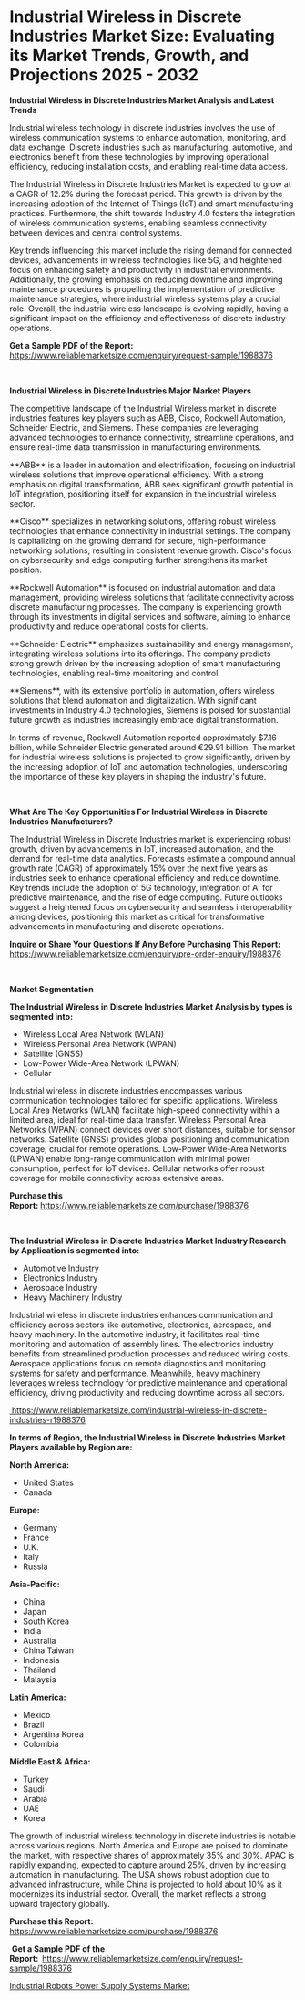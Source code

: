 <p><h1>Industrial Wireless in Discrete Industries Market Size: Evaluating its Market Trends, Growth, and Projections 2025 - 2032</h1></p><p><strong>Industrial Wireless in Discrete Industries Market Analysis and Latest Trends</strong></p>
<p><p>Industrial wireless technology in discrete industries involves the use of wireless communication systems to enhance automation, monitoring, and data exchange. Discrete industries such as manufacturing, automotive, and electronics benefit from these technologies by improving operational efficiency, reducing installation costs, and enabling real-time data access. </p><p>The Industrial Wireless in Discrete Industries Market is expected to grow at a CAGR of 12.2% during the forecast period. This growth is driven by the increasing adoption of the Internet of Things (IoT) and smart manufacturing practices. Furthermore, the shift towards Industry 4.0 fosters the integration of wireless communication systems, enabling seamless connectivity between devices and central control systems.</p><p>Key trends influencing this market include the rising demand for connected devices, advancements in wireless technologies like 5G, and heightened focus on enhancing safety and productivity in industrial environments. Additionally, the growing emphasis on reducing downtime and improving maintenance procedures is propelling the implementation of predictive maintenance strategies, where industrial wireless systems play a crucial role. Overall, the industrial wireless landscape is evolving rapidly, having a significant impact on the efficiency and effectiveness of discrete industry operations.</p></p>
<p><strong>Get a Sample PDF of the Report:&nbsp;</strong> <a href="https://www.reliablemarketsize.com/enquiry/request-sample/1988376?utm_campaign=1131&utm_medium=2&utm_source=Github&utm_content=ia&utm_term=15012025&utm_id=industrial-wireless-in-discrete-industries">https://www.reliablemarketsize.com/enquiry/request-sample/1988376</a></p>
<p>&nbsp;</p>
<p><strong>Industrial Wireless in Discrete Industries Major Market Players</strong></p>
<p><p>The competitive landscape of the Industrial Wireless market in discrete industries features key players such as ABB, Cisco, Rockwell Automation, Schneider Electric, and Siemens. These companies are leveraging advanced technologies to enhance connectivity, streamline operations, and ensure real-time data transmission in manufacturing environments.</p><p>**ABB** is a leader in automation and electrification, focusing on industrial wireless solutions that improve operational efficiency. With a strong emphasis on digital transformation, ABB sees significant growth potential in IoT integration, positioning itself for expansion in the industrial wireless sector.</p><p>**Cisco** specializes in networking solutions, offering robust wireless technologies that enhance connectivity in industrial settings. The company is capitalizing on the growing demand for secure, high-performance networking solutions, resulting in consistent revenue growth. Cisco's focus on cybersecurity and edge computing further strengthens its market position.</p><p>**Rockwell Automation** is focused on industrial automation and data management, providing wireless solutions that facilitate connectivity across discrete manufacturing processes. The company is experiencing growth through its investments in digital services and software, aiming to enhance productivity and reduce operational costs for clients.</p><p>**Schneider Electric** emphasizes sustainability and energy management, integrating wireless solutions into its offerings. The company predicts strong growth driven by the increasing adoption of smart manufacturing technologies, enabling real-time monitoring and control.</p><p>**Siemens**, with its extensive portfolio in automation, offers wireless solutions that blend automation and digitalization. With significant investments in Industry 4.0 technologies, Siemens is poised for substantial future growth as industries increasingly embrace digital transformation.</p><p>In terms of revenue, Rockwell Automation reported approximately $7.16 billion, while Schneider Electric generated around €29.91 billion. The market for industrial wireless solutions is projected to grow significantly, driven by the increasing adoption of IoT and automation technologies, underscoring the importance of these key players in shaping the industry's future.</p></p>
<p>&nbsp;</p>
<p><strong>What Are The Key Opportunities For Industrial Wireless in Discrete Industries Manufacturers?</strong></p>
<p><p>The Industrial Wireless in Discrete Industries market is experiencing robust growth, driven by advancements in IoT, increased automation, and the demand for real-time data analytics. Forecasts estimate a compound annual growth rate (CAGR) of approximately 15% over the next five years as industries seek to enhance operational efficiency and reduce downtime. Key trends include the adoption of 5G technology, integration of AI for predictive maintenance, and the rise of edge computing. Future outlooks suggest a heightened focus on cybersecurity and seamless interoperability among devices, positioning this market as critical for transformative advancements in manufacturing and discrete operations.</p></p>
<p><strong>Inquire or Share Your Questions If Any Before Purchasing This Report:</strong> <a href="https://www.reliablemarketsize.com/enquiry/pre-order-enquiry/1988376?utm_campaign=1131&utm_medium=2&utm_source=Github&utm_content=ia&utm_term=15012025&utm_id=industrial-wireless-in-discrete-industries">https://www.reliablemarketsize.com/enquiry/pre-order-enquiry/1988376</a></p>
<p>&nbsp;</p>
<p><strong>Market Segmentation</strong></p>
<p><strong>The Industrial Wireless in Discrete Industries Market Analysis by types is segmented into:</strong></p>
<p><ul><li>Wireless Local Area Network (WLAN)</li><li>Wireless Personal Area Network (WPAN)</li><li>Satellite (GNSS)</li><li>Low-Power Wide-Area Network (LPWAN)</li><li>Cellular</li></ul></p>
<p><p>Industrial wireless in discrete industries encompasses various communication technologies tailored for specific applications. Wireless Local Area Networks (WLAN) facilitate high-speed connectivity within a limited area, ideal for real-time data transfer. Wireless Personal Area Networks (WPAN) connect devices over short distances, suitable for sensor networks. Satellite (GNSS) provides global positioning and communication coverage, crucial for remote operations. Low-Power Wide-Area Networks (LPWAN) enable long-range communication with minimal power consumption, perfect for IoT devices. Cellular networks offer robust coverage for mobile connectivity across extensive areas.</p></p>
<p><strong>Purchase this Report:&nbsp;</strong><a href="https://www.reliablemarketsize.com/purchase/1988376?utm_campaign=1131&utm_medium=2&utm_source=Github&utm_content=ia&utm_term=15012025&utm_id=industrial-wireless-in-discrete-industries">https://www.reliablemarketsize.com/purchase/1988376</a></p>
<p>&nbsp;</p>
<p><strong>The Industrial Wireless in Discrete Industries Market Industry Research by Application is segmented into:</strong></p>
<p><ul><li>Automotive Industry</li><li>Electronics Industry</li><li>Aerospace Industry</li><li>Heavy Machinery Industry</li></ul></p>
<p><p>Industrial wireless in discrete industries enhances communication and efficiency across sectors like automotive, electronics, aerospace, and heavy machinery. In the automotive industry, it facilitates real-time monitoring and automation of assembly lines. The electronics industry benefits from streamlined production processes and reduced wiring costs. Aerospace applications focus on remote diagnostics and monitoring systems for safety and performance. Meanwhile, heavy machinery leverages wireless technology for predictive maintenance and operational efficiency, driving productivity and reducing downtime across all sectors.</p></p>
<p><a href="https://www.reliablemarketsize.com/industrial-wireless-in-discrete-industries-r1988376?utm_campaign=1131&utm_medium=2&utm_source=Github&utm_content=ia&utm_term=15012025&utm_id=industrial-wireless-in-discrete-industries">&nbsp;https://www.reliablemarketsize.com/industrial-wireless-in-discrete-industries-r1988376</a></p>
<p><strong>In terms of Region, the Industrial Wireless in Discrete Industries Market Players available by Region are:</strong></p>
<p>
    <p> <strong> North America: </strong>
        <ul>
            <li>United States</li>
            <li>Canada</li>
        </ul>
        </p> 
    <p> <strong> Europe: </strong>
        <ul>
            <li>Germany</li>
            <li>France</li>
            <li>U.K.</li>
            <li>Italy</li>
            <li>Russia</li>
        </ul>
        </p> 
    <p> <strong> Asia-Pacific: </strong>
        <ul>
            <li>China</li>
            <li>Japan</li>
            <li>South Korea</li>
            <li>India</li>
            <li>Australia</li>
            <li>China Taiwan</li>
            <li>Indonesia</li>
            <li>Thailand</li>
            <li>Malaysia</li>
        </ul>
        </p> 
    <p> <strong> Latin America: </strong>
        <ul>
            <li>Mexico</li>
            <li>Brazil</li>
            <li>Argentina Korea</li>
            <li>Colombia</li>
        </ul>
        </p> 
    <p> <strong> Middle East & Africa: </strong>
        <ul>
            <li>Turkey</li>
            <li>Saudi</li>
            <li>Arabia</li>
            <li>UAE</li>
            <li>Korea</li>
        </ul>
    </p>
    </p>
<p><p>The growth of industrial wireless technology in discrete industries is notable across various regions. North America and Europe are poised to dominate the market, with respective shares of approximately 35% and 30%. APAC is rapidly expanding, expected to capture around 25%, driven by increasing automation in manufacturing. The USA shows robust adoption due to advanced infrastructure, while China is projected to hold about 10% as it modernizes its industrial sector. Overall, the market reflects a strong upward trajectory globally.</p></p>
<p><strong>Purchase this Report: </strong><a href="https://www.reliablemarketsize.com/purchase/1988376?utm_campaign=1131&utm_medium=2&utm_source=Github&utm_content=ia&utm_term=15012025&utm_id=industrial-wireless-in-discrete-industries">https://www.reliablemarketsize.com/purchase/1988376</a></p>
<p>&nbsp;<strong>Get a Sample PDF of the Report:&nbsp;&nbsp;</strong><a href="https://www.reliablemarketsize.com/enquiry/request-sample/1988376?utm_campaign=1131&utm_medium=2&utm_source=Github&utm_content=ia&utm_term=15012025&utm_id=industrial-wireless-in-discrete-industries">https://www.reliablemarketsize.com/enquiry/request-sample/1988376</a></p>
<p><strong></strong></p>
<p><p><a href="https://github.com/CliffMedina6/Market-Research-Report-List-7/blob/main/industrial-robots-power-supply-systems-market.md?utm_campaign=1131&utm_medium=2&utm_source=Github&utm_content=ia&utm_term=15012025&utm_id=industrial-wireless-in-discrete-industries">Industrial Robots Power Supply Systems Market</a></p></p>